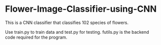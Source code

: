 # Flower-Image-Classifier-using-CNN

This is a CNN classifier that classifies 102 species of flowers.

Use train.py to train data and test.py for testing. futils.py is the backend code required for the program.
